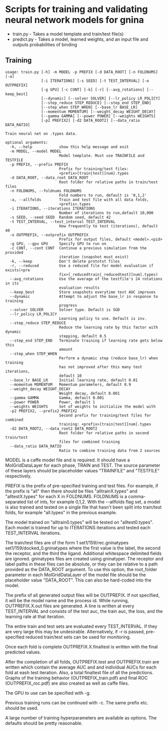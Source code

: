 # Scripts for training and validating neural network models for gnina

 * train.py - Takes a model template and train/test file(s)
 * predict.py - Takes a model, learned weights, and an input file and outputs probabilities of binding

## Training
```
usage: train.py [-h] -m MODEL -p PREFIX [-d DATA_ROOT] [-n FOLDNUMS] [-a]
                [-i ITERATIONS] [-s SEED] [-t TEST_INTERVAL] [-o OUTPREFIX]
                [-g GPU] [-c CONT] [-k] [-r] [--avg_rotations] [--keep_best]
                [--dynamic] [--solver SOLVER] [--lr_policy LR_POLICY]
                [--step_reduce STEP_REDUCE] [--step_end STEP_END]
                [--step_when STEP_WHEN] [--base_lr BASE_LR]
                [--momentum MOMENTUM] [--weight_decay WEIGHT_DECAY]
                [--gamma GAMMA] [--power POWER] [--weights WEIGHTS]
                [-p2 PREFIX2] [-d2 DATA_ROOT2] [--data_ratio DATA_RATIO]

Train neural net on .types data.

optional arguments:
  -h, --help            show this help message and exit
  -m MODEL, --model MODEL
                        Model template. Must use TRAINFILE and TESTFILE
  -p PREFIX, --prefix PREFIX
                        Prefix for training/test files:
                        <prefix>[train|test][num].types
  -d DATA_ROOT, --data_root DATA_ROOT
                        Root folder for relative paths in train/test files
  -n FOLDNUMS, --foldnums FOLDNUMS
                        Fold numbers to run, default is '0,1,2'
  -a, --allfolds        Train and test file with all data folds,
                        <prefix>.types
  -i ITERATIONS, --iterations ITERATIONS
                        Number of iterations to run,default 10,000
  -s SEED, --seed SEED  Random seed, default 42
  -t TEST_INTERVAL, --test_interval TEST_INTERVAL
                        How frequently to test (iterations), default 40
  -o OUTPREFIX, --outprefix OUTPREFIX
                        Prefix for output files, default <model>.<pid>
  -g GPU, --gpu GPU     Specify GPU to run on
  -c CONT, --cont CONT  Continue a previous simulation from the provided
                        iteration (snapshot must exist)
  -k, --keep            Don't delete prototxt files
  -r, --reduced         Use a reduced file for model evaluation if exists(<pre
                        fix>[_reducedtrain|_reducedtest][num].types)
  --avg_rotations       Use the average of the testfile's 24 rotations in its
                        evaluation results
  --keep_best           Store snapshots everytime test AUC improves
  --dynamic             Attempt to adjust the base_lr in response to training
                        progress
  --solver SOLVER       Solver type. Default is SGD
  --lr_policy LR_POLICY
                        Learning policy to use. Default is inv.
  --step_reduce STEP_REDUCE
                        Reduce the learning rate by this factor with dynamic
                        stepping, default 0.5
  --step_end STEP_END   Terminate training if learning rate gets below this
                        amount
  --step_when STEP_WHEN
                        Perform a dynamic step (reduce base_lr) when training
                        has not improved after this many test iterations,
                        default 10
  --base_lr BASE_LR     Initial learning rate, default 0.01
  --momentum MOMENTUM   Momentum parameters, default 0.9
  --weight_decay WEIGHT_DECAY
                        Weight decay, default 0.001
  --gamma GAMMA         Gamma, default 0.001
  --power POWER         Power, default 1
  --weights WEIGHTS     Set of weights to initialize the model with
  -p2 PREFIX2, --prefix2 PREFIX2
                        Second prefix for training/test files for combined
                        training: <prefix>[train|test][num].types
  -d2 DATA_ROOT2, --data_root2 DATA_ROOT2
                        Root folder for relative paths in second train/test
                        files for combined training
  --data_ratio DATA_RATIO
                        Ratio to combine training data from 2 sources
```

MODEL is a caffe model file and is required. It should have a MolGridDataLayer
for each phase, TRAIN and TEST. The source parameter of these layers should
be placeholder values "TRAINFILE" and "TESTFILE" respectively.

PREFIX is the prefix of pre-specified training and test files.  For example, 
if the prefix is "all" then there should be files "alltrainX.types" and
"alltestX.types" for each X in FOLDNUMS.
FOLDNUMS is a comma-separated list of ints, for example 0,1,2.
With the --allfolds flag set, a model is also trained and tested on a single file
that hasn't been split into train/test folds, for example "all.types" in the
previous example.

The model trained on "alltrain0.types" will be tested on "alltest0.types".
Each model is trained for up to ITERATIONS iterations and tested each TEST_INTERVAL
iterations.

The train/test files are of the form
    1 set1/159/rec.gninatypes set1/159/docked_0.gninatypes
where the first value is the label, the second the receptor, and the third
the ligand.  Additional whitespace delimited fields are ignored.  gninatypes
files are created using gninatyper.
The receptor and label paths in these files can be absolute, or they can be
relative to a path provided as the DATA_ROOT argument. To use this option,
 the root_folder parameter in each MolGridDataLayer of the model file should be
the placeholder value "DATA_ROOT". This can also be hard-coded into the model.



The prefix of all generated output files will be OUTPREFIX.  If not specified,
it will be the model name and the process id.  While running, OUTPREFIX.X.out files are generated.
A line is written at every TEST_INTERVAL and consists of the test auc, the train auc, the loss,
and the learning rate at that iteration.

The entire train and test sets are evaluated every TEST_INTERVAL.  If they are very large
this may be undesirable.  Alternatively, if -r is passed, pre-specified reduced train/test sets
can be used for monitoring.

Once each fold is complete OUTPREFIX.X.finaltest is written with the final predicted values.

After the completion of all folds, OUTPREFIX.test and OUTPREFIX.train are written which
contain the average AUC and and individual AUCs for each fold at eash test iteration.
Also, a total finaltest file of all the predictions.  Graphs of the training behavior
(OUTPREFIX_train.pdf) and final ROC (OUTPREFIX_roc.pdf) are also created as well as caffe files.

The GPU to use can be specified with -g.

Previous training runs can be continued with -c.  The same prefix etc. should be used.

A large number of training hyperparameters are available as options.  The defaults should be pretty reasonable.
